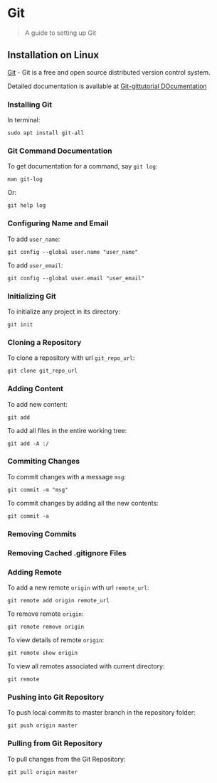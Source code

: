 # Git

> A guide to setting up Git

## Installation on Linux

[Git](https://git-scm.com/download/linux) - Git is a free and open source distributed version control system.

Detailed documentation is available at [Git-gittutorial DOcumentation](https://git-scm.com/docs/gittutorial)

### Installing Git

In terminal:
```
sudo apt install git-all
```

### Git Command Documentation

To get documentation for a command, say ```git log```:
```
man git-log
```
Or:
```
git help log
```

### Configuring Name and Email

To add ```user_name```:
```
git config --global user.name "user_name"
```

To add ```user_email```:
```
git config --global user.email "user_email"
```

### Initializing Git

To initialize any project in its directory:
```
git init
```

### Cloning a Repository

To clone a repository with url ```git_repo_url```:
```
git clone git_repo_url
```

### Adding Content

To add new content:
```
git add
```
To add all files in the entire working tree:
```
git add -A :/
```

### Commiting Changes

To commit changes with a message ```msg```:
```
git commit -m "msg"
```

To commit changes by adding all the new contents:
```
git commit -a
```

### Removing Commits

### Removing Cached .gitignore Files

### Adding Remote

To add a new remote ```origin``` with url ```remote_url```:
```
git remote add origin remote_url
```

To remove remote ```origin```:
```
git remote remove origin
```

To view details of remote ```origin```:
```
git remote show origin
```

To view all remotes associated with current directory:
```
git remote
```

### Pushing into Git Repository

To push local commits to master branch in the repository folder:
```
git push origin master
```

### Pulling from Git Repository

To pull changes from the Git Repository:
```
git pull origin master
```
